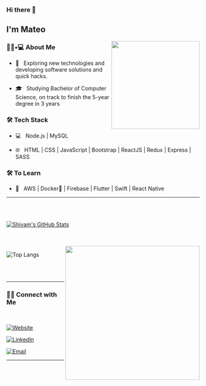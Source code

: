 ### Hi there 👋<h2> I'm Mateo</h2>

<img align='right' src="https://media0.giphy.com/media/ndIq5ohg1pyfqyVOII/giphy.gif?cid=ecf05e47gk6hi445jerc00hoh98yznh1i01dfhgtpis6ehuv&rid=giphy.gif&ct=g" width="230">

<h3> 👨🏻•💻 About Me </h3>



- 🤔 &nbsp; Exploring new technologies and developing software solutions and quick hacks.

- 🎓 &nbsp; Studying Bachelor of Computer Science, on track to finish the 5-year degree in 3 years



<h3>🛠 Tech Stack</h3>



- 💻 &nbsp; Node.js | MySQL

- 🌐 &nbsp; HTML | CSS | JavaScript | Bootstrap | ReactJS | Redux | Express | SASS 



<h3>🛠 To Learn</h3>

- 🔧 &nbsp; AWS | Docker🐳 | Firebase | Flutter | Swift | React Native

<hr>



<br/><br/>

[![Shivam's GitHub Stats](https://github-readme-stats.vercel.app/api?username=mateomazzucco11&show_icons=true)](https://github.com/shivam0110)

<br/>

<br/>

<img src="https://media4.giphy.com/media/a8rlSHPozsTEuh1ibJ/giphy.gif?cid=ecf05e47iz3q1ssypsjjqilu8g0psfyok32t9atrfod8nh1z&rid=giphy.gif&ct=g" width="350" align='right'>

![Top Langs](https://github-readme-stats.vercel.app/api/top-langs/?username=mateomazzucco11&show_icons=true)

<br><br>



<hr>



<h3> 🤝🏻 Connect with Me </h3>

<br>



<p align="center">

<a href="https://mateoportfolio.vercel.app/"><img alt="Website" src="https://img.shields.io/badge/mateoportfolio.vercel.app-black?style=flat-square&logo=google-chrome"></a>

<a href="https://www.linkedin.com/in/mateo-mazzucco/"><img alt="LinkedIn" src="https://img.shields.io/badge/LinkedIn-Mateo%20Mazzucco-blue?style=flat-square&logo=linkedin"></a>

<a href="mailto:mateomazzucco4@gmail.com"><img alt="Email" src="https://img.shields.io/badge/Email-mateomazzucco4@gmail.com-blue?style=flat-square&logo=gmail"></a>

</p>



<hr>

